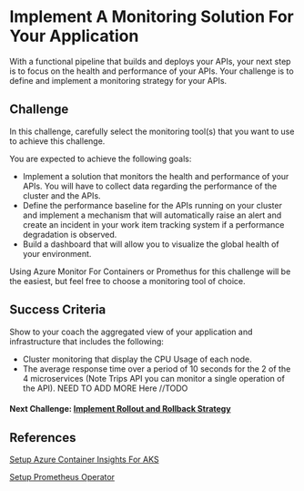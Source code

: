 # Implement A Monitoring Solution For Your Application

With a functional pipeline that builds and deploys your APIs, your next step is to focus on the health and performance of your APIs. Your challenge is to define and implement a monitoring strategy for your APIs.

## Challenge

In this challenge, carefully select the monitoring tool(s) that you want to use to achieve this challenge.

You are expected to achieve the following goals:

- Implement a solution that monitors the health and performance of your APIs. You will have to collect data regarding the performance of the cluster and the APIs.
- Define the performance baseline for the APIs running on your cluster and implement a mechanism that will automatically raise an alert and create an incident in your work item tracking system if a performance degradation is observed.
- Build a dashboard that will allow you to visualize the global health of your environment.

Using Azure Monitor For Containers or Promethus for this challenge will be the easiest, but feel free to choose a monitoring tool of choice.

## Success Criteria

Show to your coach the aggregated view of your application and infrastructure that includes the following:

- Cluster monitoring that display the CPU Usage of each node.
- The average response time over a period of 10 seconds for the 2 of the 4 microservices (Note Trips API you can monitor a single operation of the API).
NEED TO ADD MORE Here //TODO

#### Next Challenge: [Implement Rollout and Rollback Strategy](./07-implement-roll-out.md)

## References

[Setup Azure Container Insights For AKS](https://docs.microsoft.com/en-us/azure/azure-monitor/insights/container-insights-onboard)

[Setup Prometheus Operator](https://github.com/coreos/prometheus-operator)
